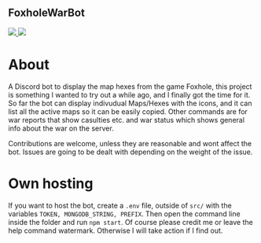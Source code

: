 ## FoxholeWarBot
<a href="https://top.gg/bot/886994381259833374">
  <img src="https://top.gg/api/widget/upvotes/886994381259833374.svg">
</a>
<a href="https://top.gg/bot/886994381259833374">
  <img src="https://top.gg/api/widget/owner/886994381259833374.svg">
</a>

# About

A Discord bot to display the map hexes from the game Foxhole, this project is something I wanted to try out a while ago, and I finally got the time for it. 
So far the bot can display indivudual Maps/Hexes with the icons, and it can list all the active maps so it can be easily copied. Other commands are for war reports that show casulties etc. and war status which shows general info about the war on the server.

Contributions are welcome, unless they are reasonable and wont affect the bot.
Issues are going to be dealt with depending on the weight of the issue.

# Own hosting

If you want to host the bot, create a `.env` file, outside of `src/` with the variables `TOKEN, MONGODB_STRING, PREFIX`. Then open the command line inside the folder and run `npm start`. Of course please credit me or leave the help command watermark. Otherwise I will take action if I find out. 
